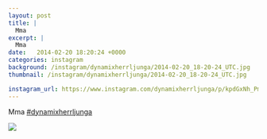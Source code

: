 ```yaml
---
layout: post
title: |
  Mma 
excerpt: |
  Mma 
date:   2014-02-20 18:20:24 +0000
categories: instagram
background: /instagram/dynamixherrljunga/2014-02-20_18-20-24_UTC.jpg
thumbnail: /instagram/dynamixherrljunga/2014-02-20_18-20-24_UTC.jpg

instagram_url: https://www.instagram.com/dynamixherrljunga/p/kpdGxNh_Pm
---
```

Mma [#dynamixherrljunga](https://www.instagram.com/explore/tags/dynamixherrljunga/)



<img src='/www-dynamix-herrljunga/instagram/dynamixherrljunga/2014-02-20_18-20-24_UTC.jpg' class='img-fluid' />
